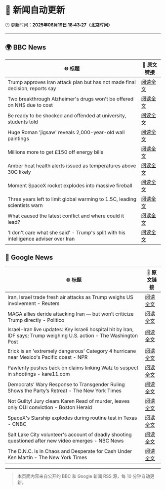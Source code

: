 # 🧠 新闻自动更新

🕒 更新时间：**2025年06月19日 18:43:27（北京时间）**

---

## 🌍 BBC News

| 🌐 标题 | 🔗 原文链接 |
|--------|-------------|
| Trump approves Iran attack plan but has not made final decision, reports say | [阅读全文](https://www.bbc.com/news/articles/c4g8r8rj87vo) |
| Two breakthrough Alzheimer's drugs won't be offered on NHS due to cost | [阅读全文](https://www.bbc.com/news/articles/cq8zxx9kk0ko) |
| Be ready to be shocked and offended at university, students told | [阅读全文](https://www.bbc.com/news/articles/c74z8l8vkx3o) |
| Huge Roman 'jigsaw' reveals 2,000-year-old wall paintings | [阅读全文](https://www.bbc.com/news/articles/c5y5w1ldz8do) |
| Millions more to get £150 off energy bills | [阅读全文](https://www.bbc.com/news/articles/cx2kym1pvn4o) |
| Amber heat health alerts issued as temperatures above 30C likely | [阅读全文](https://www.bbc.com/news/articles/cm2z4rmyl0yo) |
| Moment SpaceX rocket explodes into massive fireball | [阅读全文](https://www.bbc.com/news/videos/c1k87l7nre4o) |
| Three years left to limit global warming to 1.5C, leading scientists warn | [阅读全文](https://www.bbc.com/news/articles/cn4l927dj5zo) |
| What caused the latest conflict and where could it lead? | [阅读全文](https://www.bbc.com/news/articles/cdj9vj8glg2o) |
| 'I don't care what she said' - Trump's split with his intelligence adviser over Iran | [阅读全文](https://www.bbc.com/news/articles/c4g8d88y17jo) |

## 📰 Google News

| 🌐 标题 | 🔗 原文链接 |
|--------|-------------|
| Iran, Israel trade fresh air attacks as Trump weighs US involvement - Reuters | [阅读全文](https://news.google.com/rss/articles/CBMiuAFBVV95cUxPREEtLVk0NEF3VmdidjEzVjFrTG1UNWJVdTh4U0F1V2tCVlVxc3JCT1VxXzhzWTBFR0lBd1dZTkM4UFRTNVJhU1M1NklUUXB3NlBhUHltMlNxVGVfTVdjb0d0T09LS21acEFvOEUxWl9aczNSb09MTFc1cTA2VnNWVk9UZ2VYTFF6aklRelJ4czhfRGRwcDdHd3AzajNwVW51ZEZ6UmZyelJQUGVXOXBBMnRyMGVkMkZu?oc=5) |
| MAGA allies deride attacking Iran — but won’t criticize Trump directly - Politico | [阅读全文](https://news.google.com/rss/articles/CBMihgFBVV95cUxNUm5mLTd3b0R0RGVxVU5EUHRudmhsZ2tZZWw3NUNiR0NsdEJyT1dZNlVoTnBxV0dfZ2NZTDFzbEZ2MlhGRGV1MzdQdFB6T0FaeG12S0QyWXZxWDVST0IwVk9FZnZBVkwxWnBXbzY5d2pHU2F2NzZoQlRuc1pVMVg3X3BzUkJwZw?oc=5) |
| Israel-Iran live updates: Key Israeli hospital hit by Iran, IDF says; Trump weighing U.S. action - The Washington Post | [阅读全文](https://news.google.com/rss/articles/CBMiigFBVV95cUxQeDA0UXd1cV9IR3RzTDFiWWpmNzhoZHkyZXdicUVzWUF1YVNiUy1BQ1RZdDZvVW1SY05YMVBYT2V1Nk11akZEWFZmclVxYXoxQkFhaEw2OUtNSXRlcmtLNFlsQjdnVGN4aUFEeWZXaF9IN29BRXc2SEJvSU5penFJelNFMFFNS0U4TWc?oc=5) |
| Erick is an 'extremely dangerous' Category 4 hurricane near Mexico's Pacific coast - NPR | [阅读全文](https://news.google.com/rss/articles/CBMigAFBVV95cUxQZ2RXRFMtOUJJNXY3a3g0SEtaSlVpcjJqZXRMM2lrMVlsbGFCUkhRVmVqdjhKUDR2UHNreThhZGtQWWZzSnlabUpaeGppZVM3S3NoQ3NzYUdYRnJUNlVBaW5vNTk1NktwdWNZV2psSEMtZGRjU1FpM2lMYlFZdmZlaA?oc=5) |
| Pawlenty pushes back on claims linking Walz to suspect in shootings - kare11.com | [阅读全文](https://news.google.com/rss/articles/CBMipgJBVV95cUxPd2ZGbWdaOUs0WFZhNUI5dHBYWndFeE9wdVhVZnk5eXMxeW01Q3VvTEYwbk9uTk1Ecm8yeEJRZUFValNOUG40bHFCaXBDd1pGamxJU1k4OHVGUDJUV0VLWEpOSjBzLW1TVF9KNzRsSUZqUkwtQUZpektEekNwMGJPS3lXOXJ0WkRrZUJtQXZEVVRTZFF3ay1yZGNyb0lEWkhTMmN4ejBpYko3MUdLYlFnTjdiU2l5ejhSYklGRWQtMllXTmVkbXBQYzU0T0w4WGxURjY1ZGFrdWZERFVCUkNHSnNsMW9IQ09KcTdMbV83NEtTWWIwTDF6OEpJNlV5UTA0MWs4QUREWGJGY3RtZVh0STE1aW1YRkpVWGtoTzJtV1pXbXQxRGc?oc=5) |
| Democrats’ Wary Response to Transgender Ruling Shows the Party’s Retreat - The New York Times | [阅读全文](https://news.google.com/rss/articles/CBMimgFBVV95cUxOdjRvMVgxRVo2VkgweWFVLTl0SXZoUGVjRG04dkU3RHdBcWJzZ2cydlR5VXR5MzAwbXJZNkhKci1BRGpzd1hOVHF1SWdJOHZyVms5anhyU2hiRk95Zkg3XzJUNnlQdTU5UjlXQ0VOZDQtd0lXT3o3cXdCSFhUS2VwMjNIQUw2R0JKTWVWblZDVXUyOW9zSk1HNWhn?oc=5) |
| Not Guilty! Jury clears Karen Read of murder, leaves only OUI conviction - Boston Herald | [阅读全文](https://news.google.com/rss/articles/CBMiqAFBVV95cUxORm8xd0JWQ0J4dzBwYjEzc1hnakpKbnFIN1MyR29EanAtVVlqdE8yZ0dWd1dfLURfR3dGVmg5R3hsczc1LTRreDRwSGh1WmZNaTl1QnNHQnQwMjllcTdJek9nWERpOG14cWhxd2Q2MkFjNGJMRkpYaTM3N215Qy13RWhpUDFBVXk3NDdaTWZ0TG1Rb2U2N0JMRjhxcXFmc0ZwMGxWS1FvVTTSAa4BQVVfeXFMT2VKNVQycURNdTJPREYyRDFDS3huY2tTT1l0aWhNQUhHckU5dEVQdGI3X0pOWEZiajR5U2JVNHdYTWQtQktJaDdjTVJlak9qbENCT1lYazBqWjNLTEVHOHF4RDE0UTRTNWFpRTFPS0phNjRJcXlaUUdfSWR0TWQzRjNsZ25IOUY4MVB4WVNkd005bENNYUgydUpYeDVKQ1JQT3lwR2swcnduTU1Od1RB?oc=5) |
| SpaceX's Starship explodes during routine test in Texas - CNBC | [阅读全文](https://news.google.com/rss/articles/CBMilgFBVV95cUxOd2NTU01kYktNckVTU01nNWV3OVd1NG0tUkFvODVTZm1JenBRQktaMkZLMmxYWmZ3RzQ5SzVuemVKRHFGRFl5V3p6Ylg5dUtDZTZsaE96Si1RMl9fNEFxMmVGdV9GSGVhNnRoXzNOSU9vMDNOZWtCRXpWYlRqd3VYQVBSbHBJekZ0YV9Zdk9yRk9WY1R1d1HSAZsBQVVfeXFMUHFJbjZJNjl4Uzg4RTQ4bXh6bWVIMElCNWctLXhzaExFMlRzaWhKR3JIT2xZTm5LcGJfdHZFTzU1Nm45RlpCeEZoOTNXX3ZRT2lGMHVqdGI2OFd2TGU5RTVNMl83eUEwNnVUcTh2V2lVWWxrSW1ucUZxLWctRUNBSnBwWTFKNks4eFAtMldzMW10S0tjUjl4UmM5N0k?oc=5) |
| Salt Lake City volunteer's account of deadly shooting questioned after new video emerges - NBC News | [阅读全文](https://news.google.com/rss/articles/CBMiugFBVV95cUxPbTRkQjl1d3pDZWxYNDBlWVUyQWl3TEQzY2tfN1MwbUhjdEdHcHdVWm9iVy1Fem1xOHZ2WGNkbUk5ZjZKd0o3N3FwejlaQ1pxaUhwUGNkY2RMemdWQmJaMS1jMnVIZ1JEQ2FkX2pqSlZ1eVpXZFB3WTIyRFJ4M1FUSFRONU5uZ25rUmVCT3R4Wlp6X2NzM2hJS1lOZXNPT0k5YmZkZzU2bEtpRWFQaEZEM3VCcXU3RGg5TmfSAVZBVV95cUxPMk9qQWpLZjk5RjRUby1qbTVTVTAtdmZiMVFycnlKc2J6SnpLb3dpa0FZcHVaaVAwX0puZ25NdmFpMmFBVFJkeTYtUXVoY0xlXzF5ZkNtZw?oc=5) |
| The D.N.C. Is in Chaos and Desperate for Cash Under Ken Martin - The New York Times | [阅读全文](https://news.google.com/rss/articles/CBMidEFVX3lxTE1XWkd4NDhaX2ZLTTJTQjRKUnNGV210aHh5NjRLemI4cWJKczhwM3FObEdGLWZVNDE4QUZuTi1JdXNPQUdrLWR2OE9tTE44OHNrREUtRzdaTkQ3RVlWSHpwN2U0TzVWQlFYY3hlWE9TcWJuWlhO?oc=5) |

---
> 本页面内容来自公开的 BBC 和 Google 新闻 RSS 源，每 10 分钟自动更新。